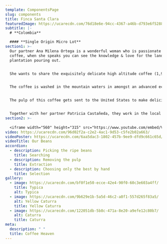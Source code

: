 ```yaml
---
template: ComponentsPage
slug: components
title: Finca Santa Clara
featuredImage: https://ucarecdn.com/76d18e6e-94cc-4367-a46b-d793e6f52887/
subtitle: |-
  # **Colombia**

  #### **Single Origin Micro Lot**
section1: >-
  Our partner Ana Milena Ortega is a wonderful woman who is passionate about
  coffee, when she speaks you can see the knowledge & love for the land and her
  plantation pouring out.


  She wants to share the exquisitely delicate high altitude coffee (1,900 meters above sea level) from her micro-farm located in a nature reserve fed by the Campo Alegrito river that flows down from the snowy peaks in Santa Rosa de Cabal, Colombia.


  The coffee is washed in the mountain waters in amongst an advanced ecological system, and after its honey and washing residues go to purification tanks before the land receives them back as a magnificent compost.


  The pulp of this coffee gets sent to the United States to make delicious infusions and it has been classified among the 13 best farms for its taste and standout ecological practices.


  Together with her partner Patricia Castañeda, they work in the local community as teachers in addition to taking care of their amazing coffee plantation and nature reserve. Over the course of 5 years, they have planted more than 4,000 trees to develop a beautiful project known as "A coffee to heal the forest"
section2: >-
  
  <iframe width="560" height="315" src="https://www.youtube.com/embed/VeFucVagRkY" title="YouTube video player" frameborder="0" allow="accelerometer; autoplay; clipboard-write; encrypted-media; gyroscope; picture-in-picture" allowfullscreen></iframe>
video: https://ucarecdn.com/96d02f2a-c2e2-4ac1-9d53-c5fe2b02a663/
videoPoster: https://ucarecdn.com/6aa5dac3-1802-457b-9ee9-dfd9c661c65d/
videoTitle: Our Beans
accordion:
  - description: Picking the ripe beans
    title: Searching
  - description: Removing the pulp
    title: Extraction
  - description: Choosing only the best by hand
    title: Selection
gallery:
  - image: https://ucarecdn.com/bf0f1e50-ecce-42e4-90f0-60c3e603a4ff/
    title: Typica
    alt: Typica
  - image: https://ucarecdn.com/9b629e1b-5a5d-46c2-a8f1-557d265f83a5/
    alt: Yellow Caturra
    title: Yellow Caturra
  - image: https://ucarecdn.com/122051db-5b8c-471a-8e20-a9efe12c80b7/
    alt: Caturra
    title: Caturra
meta:
  description: " "
  title: Coffee Heaven
---
```

